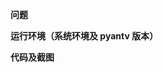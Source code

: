 <!--
### 提 issue 注意事项
0. 先仔细阅读文档中是否有关于您需要解决的问题的解决方法
1. 提 issue 前请先搜搜看以往的 issue 有没有解决了您的问题
2. 如若是不能正常使用的问题，请贴上详细的 pyantv 版本，使用系统以及 Python 版本
3. 最好详细描述问题，必要时加上**代码+贴图**
-->

**问题**



**运行环境（系统环境及 pyantv 版本）**



**代码及截图**


